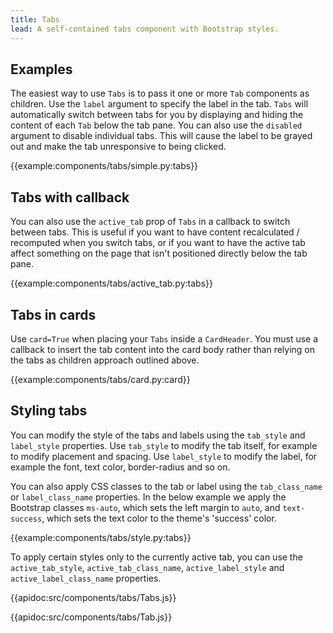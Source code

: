 ```yaml
---
title: Tabs
lead: A self-contained tabs component with Bootstrap styles.
---
```


## Examples

The easiest way to use `Tabs` is to pass it one or more `Tab` components as children. Use the `label` argument to specify the label in the tab. `Tabs` will automatically switch between tabs for you by displaying and hiding the content of each `Tab` below the tab pane. You can also use the `disabled` argument to disable individual tabs. This will cause the label to be grayed out and make the tab unresponsive to being clicked.

{{example:components/tabs/simple.py:tabs}}

## Tabs with callback

You can also use the `active_tab` prop of `Tabs` in a callback to switch between tabs. This is useful if you want to have content recalculated / recomputed when you switch tabs, or if you want to have the active tab affect something on the page that isn't positioned directly below the tab pane.

{{example:components/tabs/active_tab.py:tabs}}

## Tabs in cards

Use `card=True` when placing your `Tabs` inside a `CardHeader`. You must use a callback to insert the tab content into the card body rather than relying on the tabs as children approach outlined above.

{{example:components/tabs/card.py:card}}

## Styling tabs

You can modify the style of the tabs and labels using the `tab_style` and `label_style` properties. Use `tab_style` to modify the tab itself, for example to modify placement and spacing. Use `label_style` to modify the label, for example the font, text color, border-radius and so on.

You can also apply CSS classes to the tab or label using the `tab_class_name` or `label_class_name` properties. In the below example we apply the Bootstrap classes `ms-auto`, which sets the left margin to `auto`, and `text-success`, which sets the text color to the theme's 'success' color.

{{example:components/tabs/style.py:tabs}}

To apply certain styles only to the currently active tab, you can use the `active_tab_style`, `active_tab_class_name`, `active_label_style` and `active_label_class_name` properties.

{{apidoc:src/components/tabs/Tabs.js}}

{{apidoc:src/components/tabs/Tab.js}}
